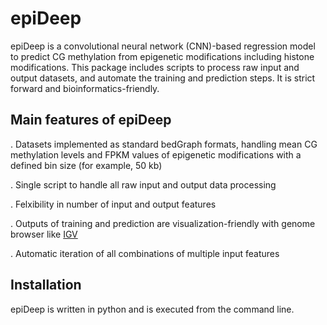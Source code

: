 # epiDeep

epiDeep is a convolutional neural network (CNN)-based regression model to predict CG methylation from epigenetic modifications including histone modifications. This package includes scripts to process raw input and output datasets, and automate the training and prediction steps. It is strict forward and bioinformatics-friendly. 

## Main features of epiDeep

. Datasets implemented as standard bedGraph formats, handling mean CG methylation levels and FPKM values of epigenetic modifications with a defined bin size (for example, 50 kb)

. Single script to handle all raw input and output data processing

. Felxibility in number of input and output features

. Outputs of training and prediction are visualization-friendly with genome browser like [IGV](http://software.broadinstitute.org/software/igv/)

. Automatic iteration of all combinations of multiple input features

## Installation

epiDeep is written in python and is executed from the command line.
